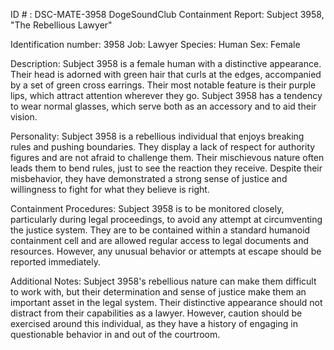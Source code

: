 ID # : DSC-MATE-3958
DogeSoundClub Containment Report: Subject 3958, "The Rebellious Lawyer"

Identification number: 3958
Job: Lawyer
Species: Human
Sex: Female

Description:
Subject 3958 is a female human with a distinctive appearance. Their head is adorned with green hair that curls at the edges, accompanied by a set of green cross earrings. Their most notable feature is their purple lips, which attract attention wherever they go. Subject 3958 has a tendency to wear normal glasses, which serve both as an accessory and to aid their vision.

Personality:
Subject 3958 is a rebellious individual that enjoys breaking rules and pushing boundaries. They display a lack of respect for authority figures and are not afraid to challenge them. Their mischievous nature often leads them to bend rules, just to see the reaction they receive. Despite their misbehavior, they have demonstrated a strong sense of justice and willingness to fight for what they believe is right. 

Containment Procedures:
Subject 3958 is to be monitored closely, particularly during legal proceedings, to avoid any attempt at circumventing the justice system. They are to be contained within a standard humanoid containment cell and are allowed regular access to legal documents and resources. However, any unusual behavior or attempts at escape should be reported immediately.

Additional Notes:
Subject 3958's rebellious nature can make them difficult to work with, but their determination and sense of justice make them an important asset in the legal system. Their distinctive appearance should not distract from their capabilities as a lawyer. However, caution should be exercised around this individual, as they have a history of engaging in questionable behavior in and out of the courtroom.